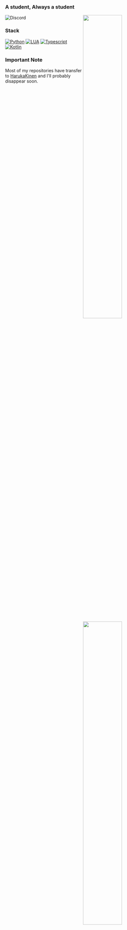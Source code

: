 ### A student, Always a student

[<img align="right" width="50%" src="https://github-readme-stats.vercel.app/api/top-langs/?username=Kotoki1337&theme=dark&layout=compact&hide_border=true&bg_color=0d1117&langs_count=8&exclude_repo=AYYWARE-1.0">](https://github.com/anuraghazra/github-readme-stats)

[<img align="right" width="50%" src="https://github-readme-stats.vercel.app/api/wakatime?username=Kotoki1337&theme=dark&layout=compact&langs_count=32&hide_border=true&bg_color=0d1117">](https://github.com/anuraghazra/github-readme-stats)

![Discord](https://img.shields.io/badge/Kotoki%231337-276627005280092162-7289DA?style=flat-square&logo=discord&logoColor=ffffff)

### Stack

[![Python](https://img.shields.io/badge/-Python-3776AB?style=flat-square&logo=python&logoColor=ffffff)](https://www.python.org/)
[![LUA](https://img.shields.io/badge/-LUA-030380?style=flat-square&logo=lua&logoColor=ffffff)](https://www.lua.org/)
[![Typescript](https://img.shields.io/badge/-TypeScript-2f7dd1?style=flat-square&logo=Typescript&logoColor=ffffff)](https://www.typescriptlang.org/)
[![Kotlin](https://img.shields.io/badge/-Kotlin-b124ea?style=flat-square&logo=Kotlin&logoColor=ffffff)](https://kotlinlang.org/)

### Important Note

Most of my repositories have transfer to [HarukaKinen](https://github.com/HarukaKinen) and I'll probably disappear soon.

<!--
[![NPM](https://img.shields.io/badge/-NPM-cb0000?style=flat-square&logo=npm&logoColor=ffffff)](https://www.npmjs.com/)
[![Vue.js](https://img.shields.io/badge/-Vue.js-34495E?style=flat-square&logo=Vue.js&logoColor=41B883)](https://www.npmjs.com/)


[![MongoDB](https://img.shields.io/badge/-MongoDB-47A248?style=flat-square&logo=MongoDB&logoColor=ffffff)](https://www.mongodb.com/)

[<img align="right" width="50%" src="https://github-readme-stats.vercel.app/api?username=Kotoki1337&count_private=true&show_icons=true&theme=dark&hide_border=true&bg_color=0d1117&include_all_commits=true">](https://github.com/anuraghazra/github-readme-stats)
-->

<!-- Since the Beginning
**Kotoki1337/Kotoki1337** is a ✨ _special_ ✨ repository because its `README.md` (this file) appears on your GitHub profile.

Here are some ideas to get you started:

- 🔭 I’m currently working on ...
- 🌱 I’m currently learning ...
- 👯 I’m looking to collaborate on ...
- 🤔 I’m looking for help with ...
- 💬 Ask me about ...
- 📫 How to reach me: ...
- 😄 Pronouns: ...
- ⚡ Fun fact: ...
-->
